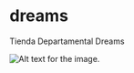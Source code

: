 # dreams
Tienda Departamental Dreams

![Alt text for the image](https://www.plantuml.com/plantuml/svg/lHhBSkCsygug_GCgFaIgIDx9TMhMDLf9azMMx55PZdFOsjg2I5X6J19QW5JYcVYhSjlh_5WQ84428FYQUDS7YmGQtOr-ey7t8iKypU88XPpWMCo320inFtz_-URopNWq7dsB_ch-oO4bInxeCUCue5z-JpmWuv5ueia9SnmZXM-HffmUifHi0fRiwIU2tfWm4Kr8-dmYYF7qaPap9nmyuIFPfyyHGPm4AKwE4J4X3W1nv2nBmYMB64SNAyoVzX5EoGySFuz7AKrXwRj0Jhwz-EcHfkHgfRQAzbIa9COe9EYEaYJ4Q4K0QOfZagGuGdEqbCoZ5SL7IKe9vVjtVr6uhiQZ0C08Huy4X_1ZazWanqlq3oA-_5UW3uGdE0aPMcBEiGWOkWPgx1EkKDM4Q8XxSOfeaCiQxJXD0dh2KVE2yQWG6lecOF7bp-I11B2ZRz35bXuVq-KpJj3dyGZ1dz8Du3_f0VatHv_19b8QlA287O-mixTegnugcEygc1ZJP8BvKG3O7hIS7F_vhoaydnaDymKluz5BymvhneLF6DrJyWkQt8D-C6AmQIAaHfG8flqGDKZXChVoopCG08aeNUrZzaHiaHJcO4abOV61atANvbGGKMaAUyBFD90WIsl013rn5cP1oYhOdJrY0f_bhYl8U-FL11C1JXAbftt-L4sQAiitDPcQOqUItgXzJQQUdNs7OYPIZZdOQrQQtiHMhqOaKieIp8kjYtOelMa_6EWeefymLnlsGCmHE2GvbiIy896qdZPsvkYGWUXQaU0WpN9Usg128W2GdZjmvJphhQyZ26US9JHWVS1lsSalYdoVRGBL6zKm7JlTfonuwjXdAwh2Q9Js_FmK4BT4P11hSpKhOzTM_hKHn1TCj0DDyWVA8AHil_n-XA0gG_yDEJ8Ox1LNXeGOaPE5ABCdUFz8eiYECNQCi6DD4L1koOa9cZB-NCMKQimRiY6_fZXaV1F24fga_b1Wqvxq8ZTjGM3DERxfnCqPWfHBe_9zMj4oaP28nhGA9nDQx4U27nYB24vCSDkJJM0FRdP82KJ9EnOoiMN22X5RyAPtnSYLPv46NaW_O1rhwj53SpPpqubFB9vzrYDDXs305WV0pn4HQyd7FR0Tiaa7Jo_vZsdLJZQppLedFylGThL1lyqwc2SzaKtRSFZijWnjce21rfUijAMMwtgPgXTQ3_fjA8_BDDnLV2bBWfoVqX2tKtLitauNoe3raC_gI_2QsVTQ1GU6AgaqBxCb8tQC5xM9uoljM2g1rMJiyReJ72ge5ENVw745Zp6EEbslhwPBt-kxu2oz3lCL5IUe2mvKleKj6hyb_ya8XwS6h1x_D6j8spbL_hMSwTuU-LEUF3YdcN8ncPvqyZdhozsi7q_JHbQi6GgL7CNy9YDdd5Sq1VOAvrGpsn9s5fvggDgHiO-UZly0iSaefcjLbcS9u0r8D6H55Lsms69XL7xAJzMxBqBaWE3eQo6hbWbHFx0iVoz9ziIYSvnNy0quyg2JRzLqpvgUB69B5fyY0ZmEsEOw0TK5HB2s5Pp4x5o5pXNncWCDLq0yYlBPLltNpBAIqoRKajhqtdZNwePj5P6jM9fd4TzoDtmDB_khkj_mwadvhAh_7U52zdxWF8k7rltTXJylwUgUom-SF7kBVuD5N_qlcejBJp5U8NFE-1dc87k_LpHLCpsh67dG659kjzVBwl1Y7zcj8ypGAhobFcsIl0wqfUWzDOQlekmI_i1Yycl5xwiW_VBtrawv0kpYqA-1_sj5EBGGRAfxcfIkegjeYbwrzD-bwvPEnkjekIb4g_pRbbro_HhfsQ_SGMdP67lrvEpY-422HpnvaFyt2SqBzoqBSBJ2ARcZCPaXDVc19kvCNoh_WypUCu-LYUkQXIH24_KZqzMAWRNqwL1rfgPOefHP2OEDoakBptA9vF5RM9uJXj2dKBaUL6ZBzXnQQpErDihjVeBJVeGmudC3JwORq4PncjtWI1wpx-g2mxpgYZHCqo88JXhSM9JeFV7BZGr2qwhtNZoW1M5NUZxewboyIHuOZp6uJzBLdPlL55Fhp5OwmWVPrGrI9zMQ5dFXiPYBPekvy9tFpMaXaqWTORCr3MwLbcVtFgs3cSdGgzdUJX5IypufA9WgcphuNziu2sOQ-YQU1Ki8m4SelE4yh9-wQEIRCKNvYjQV8w-VdTqL_cQCh_MoWP1q9Bn1m9-rMxpeQu_Yx2Pg6c-fLwlR8kTQCiOym1xBaPSiAd_KftpcRU0VRkapXukPIzjrXMi9tcpmUHvgc1TwkKspmKGAL2u_7k0_eHnvDsThHUBmQqNT-FTKYhhp-mfjsDHd3arN6NSIkbaPwhEAPbtagssAJP50ONAOUHrDv7sGpjAaLdjwZtwwgQ8AERFHScM2Y-oGClcPY3yg0mFnAOFAMHqb_H3jwrKbkvHDP4ZKRZbhLLMUydnWnZE0xXRxnRytrxiVr_kxZmtCrOv4dgg-R_RRXEQbUNtUdFLq5qG5qQl1eVAfgUYgPczGTPvV2sstP-6DLdaxs5qtfW-cydCM_UhFgzFyd3Pjie5Ubriz6yfEXzAudkXkHi8EWYp2l190TyUwLvEwpzM7rJBj31KqDBRZ2nF8rssPEpAq5ygu_MD2uGZUMDBsY2i32rXpstwrMrkjMK5_FxO-2l41LBhok7b1jM5wPmclenRkvQiMjxw-cJ2OwYuNjMct4hUiKXsvrqaM4wwydDGEtWGcJOSshNPt-t6vtYzkLX-hiUN7wzrsVRTOBOonnSrolIs7VBq8-NOBlfGpuSx9z_byBh-Db3q3sJENdysONoLY_S4SmCa5yel2-VnAZxv5cS2DY0eW_PqEXNnPe2cHNhaVonGO3G3tkuCwX7NpsSvInObnYs0mvd1ZC6ZT92eIBcCcitLeYycIwnvm0r0sijeW3Ki2k6mIsR8mi1aq07EC4_Ap8GS7qBZQrf3kbain632QrRyJNl9PfdNDck_iD9__PX4blwRIH8Z1e2pccy4qvOLWGBVmssU8nR5ak7W7RdAE2qxqYoaOYP2OKywLdepkBeWP2nobQNwaFnh2q1nOo1t1S_9GYD6C3F9fYvzPbffZuz4Z1VJlioIYoHC9vSXxa4mMGuZx0m00).
